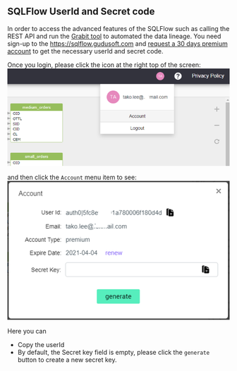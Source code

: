 ## SQLFlow UserId and Secret code

In order to access the advanced features of the SQLFlow such as calling the REST API 
and run the [Grabit tool](https://www.gudusoft.com/grabit/) to automated the data lineage.
You need sign-up to the https://sqlflow.gudusoft.com and 
[request a 30 days premium account](https://www.gudusoft.com/request-a-premium-account/) to 
get the necessary userId and secret code.

Once you login, please click the icon at the right top of the screen:
<img src="/images/sqlflow_userid_secret_step1.png">

and then click the `Account` menu item to see:
<img src="/images/sqlflow_userid_secret_step2.png">

Here you can 
- Copy the userId
- By default, the Secret key field is empty, please click the `generate` button to create a new secret key.


